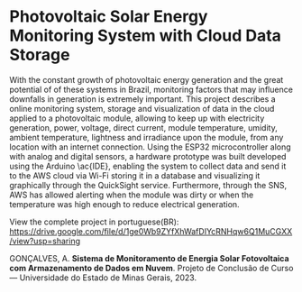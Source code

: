 # Photovoltaic Solar Energy Monitoring System with Cloud Data Storage

With the constant growth of photovoltaic energy generation and the great potential of of these systems in Brazil, monitoring factors that 
may influence downfalls in generation is extremely important. This project describes a online monitoring system, storage and visualization 
of data in the cloud applied to a photovoltaic module, allowing to keep up with electricity generation, power, voltage, direct current, 
module temperature, umidity, ambient temperature, lightness and irradiance upon the module, from any location with an internet connection. 
Using the ESP32 microcontroller along with analog and digital sensors, a hardware prototype was built developed using the Arduino \ac{IDE}, 
enabling the system to collect data and send it to the AWS cloud via Wi-Fi storing it in a database and visualizing it graphically 
through the QuickSight service. Furthermore, through the SNS, AWS has allowed alerting when the module was dirty or when the 
temperature was high enough to reduce electrical generation.

View the complete project in portuguese(BR): https://drive.google.com/file/d/1ge0Wb9ZYfXhWafDIYcRNHqw6Q1MuCGXX/view?usp=sharing

GONÇALVES, A. **Sistema de Monitoramento de Energia Solar Fotovoltaica com Armazenamento de Dados em Nuvem**. Projeto de Conclusão 
de Curso — Universidade do Estado de Minas Gerais, 2023.
